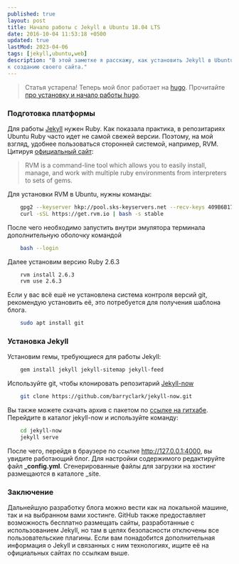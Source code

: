 ```yaml
---
published: true
layout: post
title: Начало работы с Jekyll в Ubuntu 18.04 LTS
date: 2016-10-04 11:53:18 +0500
updated: true
lastMod: 2023-04-06
tags: [jekyll,ubuntu,web]
description: "В этой заметке я расскажу, как установить Jekyll в Ubuntu 18.04 LTS и быстро приступить
к созданию своего сайта."
---
```


> Статья устарела! Теперь мой блог работает на [hugo][5]. Прочитайте [про установку и начало работы hugo][6].

### Подготовка платформы ###

Для работы [Jekyll][2] нужен Ruby. Как показала практика, в репозитариях Ubuntu Ruby часто идет
не самой свежей версии. Поэтому, на мой взгляд, удобнее пользоваться сторонней системой,
например, RVM. Цитируя [официальный сайт][1]:

> RVM is a command-line tool which allows you to easily install, manage, and work with multiple ruby environments from interpreters to sets of gems. 

Для установки RVM в Ubuntu, нужны команды:
```bash
    gpg2 --keyserver hkp://pool.sks-keyservers.net --recv-keys 409B6B1796C275462A1703113804BB82D39DC0E3 7D2BAF1CF37B13E2069D6956105BD0E739499BDB
    curl -sSL https://get.rvm.io | bash -s stable
```
После чего необходимо запустить внутри эмулятора терминала дополнительную оболочку командой
```bash
    bash --login
```
Далее установим версию Ruby 2.6.3
```bash
    rvm install 2.6.3
    rvm use 2.6.3
```
Если у вас всё ешё не установлена система контроля версий git, рекомендую установить её, это потребуется для получения шаблона блога.
```bash
    sudo apt install git
```
### Установка Jekyll ###

Установим гемы, требующиеся для работы Jekyll:
```bash
    gem install jekyll jekyll-sitemap jekyll-feed
```    
Используйте git, чтобы клонировать репозитарий [Jekyll-now][3]
```bash 
    git clone https://github.com/barryclark/jekyll-now.git
```
Вы также можете скачать архив с пакетом по [ссылке на гитхабе][4].
Перейдите в каталог jekyll-now и используйте команду:
```bash
    cd jekyll-now
    jekyll serve
```
После чего, перейдя в браузере по ссылке <http://127.0.0.1:4000>, вы увидите работающий блог. Для настройки содержимого редактируйте файл **_config.yml**. Сгенерированные файлы для загрузки на хостинг размещаются в каталоге _site.

### Заключение ###

Дальнейшую разработку блога можно вести как на локальной машине, так и на выбранном вами хостинге. GitHub также предоставляет возможность бесплатно размещать сайты, разработанные с использованием Jekyll, но там в целях безопасности отключены все пользовательские плагины. 
Если вам понадобится дополнительная информация о Jekyll и связанных с ним технологиях, ищите её на официальных сайтах по ссылкам выше.

[1]: https://rvm.io/ "Официальный сайт RVM"
[2]: https://jekyllrb.com "Официальный сайт Jekyll"
[3]: https://github.com/barryclark/jekyll-now "Пакет Jekyll-now"
[4]: https://github.com/barryclark/jekyll-now/archive/master.zip "ZIP-архив Jekyll-now"
[5]: https://gohugo.io/ "Фреймворк для генерации статических веб-сайтов"
[6]: https://trefmanic.me/posts/hugo-ustanovka-i-nachalo-raboty/ "hugo: установка и начало работы"
